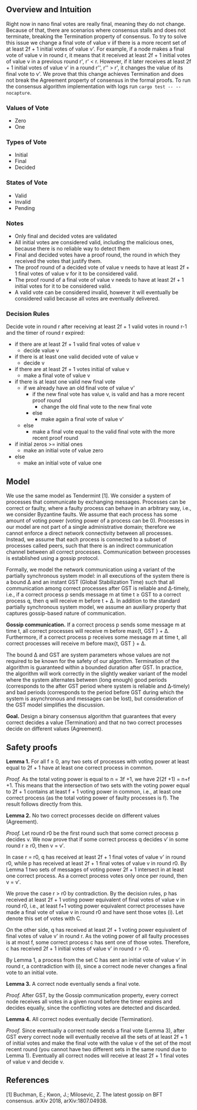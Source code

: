 ## Overview and Intuition

Right now in nano final votes are really final, meaning they do not change. Because of that, there are scenarios where 
consensus stalls and does not terminate, breaking the Termination property of consensus. To try to solve this issue we 
change a final vote of value v iif there is a more recent set of at least 2f + 1 initial votes of value v'. 
For example, if a node makes a final vote of value v in round r, it means that it received at least 2f + 1 initial votes 
of value v in a previous round r', r' < r. However, if it later receives at least 2f + 1 initial votes of value v' in a 
round r'', r'' > r', it changes the value of its final vote to v'.
We prove that this change achieves Termination and does not break the Agreement property of consensus in the formal
proofs. To run the consensus algorithm implementation with logs run ```cargo test -- --nocapture```.

### Values of Vote
- Zero
- One

### Types of Vote 
- Initial 
- Final 
- Decided 

### States of Vote
- Valid
- Invalid
- Pending

### Notes
- Only final and decided votes are validated
- All initial votes are considered valid, including the malicious ones, because there is no reliable way to detect them
- Final and decided votes have a proof round, the round in which they received the votes that justify them.
- The proof round of a decided vote of value v needs to have at least 2f + 1 final votes of value v for it to be considered valid.
- The proof round of a final vote of value v needs to have at least 2f + 1 initial votes for it to be considered valid.
- A valid vote can be considered invalid, however it will eventually be considered valid because all votes are eventually delivered.

### Decision Rules
Decide vote in round r after receiving at least 2f + 1 valid votes in round r-1 and the timer of round r expired:
- if there are at least 2f + 1 valid final votes of value v
  - decide value v
- if there is at least one valid decided vote of value v
  - decide v
- if there are at least 2f + 1 votes initial of value v
  - make a final vote of value v
- if there is at least one valid new final vote
  - if we already have an old final vote of value v'
    - if the new final vote has value v, is valid and has a more recent proof round
      - change the old final vote to the new final vote
    - else
      - make again a final vote of value v'
  - else
    - make a final vote equal to the valid final vote with the more recent proof round
- if initial zeros >= initial ones 
  - make an initial vote of value zero
- else
  - make an initial vote of value one

## Model

We use the same model as Tendermint [1]. We consider a system of processes that communicate by exchanging messages. 
Processes can be correct or faulty, where a faulty process can behave in an arbitrary way, i.e., we consider Byzantine 
faults. We assume that each process has some amount of voting power (voting power of a process can be 0). Processes in 
our model are not part of a single administrative domain; therefore we cannot enforce a direct network connectivity 
between all processes. Instead, we assume that each process is connected to a subset of processes called peers, such 
that there is an indirect communication channel between all correct processes. Communication between processes is 
established using a gossip protocol.

Formally, we model the network communication using a variant of the partially synchronous system model: in all
executions of the system there is a bound ∆ and an instant GST (Global Stabilization Time) such that all communication
among correct processes after GST is reliable and ∆-timely, i.e., if a correct process p sends message m at time t ≥ GST
to a correct process q, then q will receive m before t + ∆. In addition to the standard partially synchronous system
model, we assume an auxiliary property that captures gossip-based nature of communication.

**Gossip communication.** If a correct process p sends some message m at time t, all correct processes will receive m before
max{t, GST } + ∆. Furthermore, if a correct process p receives some message m at time t, all correct processes will
receive m before max{t, GST } + ∆.

The bound ∆ and GST are system parameters whose values are not required to be known for the safety of our algorithm.
Termination of the algorithm is guaranteed within a bounded duration after GST. In practice, the algorithm will work
correctly in the slightly weaker variant of the model where the system alternates between (long enough) good periods
(corresponds to the after GST period where system is reliable and ∆-timely) and bad periods (corresponds to the period
before GST during which the system is asynchronous and messages can be lost), but consideration of the GST model
simplifies the discussion.

**Goal.** Design a binary consensus algorithm that guarantees that every correct decides a value (Termination) and that
no two correct processes decide on different values (Agreement).

## **Safety proofs**

**Lemma 1.** For all f ≥ 0, any two sets of processes with voting power at least equal to 2f + 1 have at least one correct
process in common.

*Proof.* As the total voting power is equal to n = 3f +1, we have 2(2f +1) = n+f +1. This means that the intersection of
  two sets with the voting power equal to 2f + 1 contains at least f + 1 voting power in common, i.e., at least one
  correct process (as the total voting power of faulty processes is f). The result follows directly from this.

**Lemma 2.** No two correct processes decide on different values (Agreement).

*Proof.* Let round r0 be the first round such that some correct process p decides v. We now prove that if some correct
process q decides v′ in some round r ≥ r0, then v = v′.

In case r = r0, q has received at least 2f + 1 final votes of value v' in round r0, while p has received at least
2f + 1 final votes of value v in round r0. By Lemma 1 two sets of messages of voting power 2f + 1 intersect in at
least one correct process. As a correct process votes only once per round, then v = v′.

We prove the case r > r0 by contradiction. By the decision rules, p has received at least 2f + 1 voting power equivalent 
of final votes of value v in round r0, i.e., at least f+1 voting power equivalent correct processes have made a final 
vote of value v in round r0 and have sent those votes (i). Let denote this set of votes with C.

On the other side, q has received at least 2f + 1 voting power equivalent of final votes of value v' in round r. As the
voting power of all faulty processes is at most f, some correct process c has sent one of those votes. Therefore, c has 
received 2f + 1 initial votes of value v' in round r > r0.

By Lemma 1, a process from the set C has sent an initial vote of value v' in round r, a contradiction with (i), since a
correct node never changes a final vote to an initial vote.

**Lemma 3.** A correct node eventually sends a final vote.

*Proof.* After GST, by the Gossip communication property, every correct node receives all votes in a given round before
the timer expires and decides equally, since the conflicting votes are detected and discarded.

**Lemma 4.** All correct nodes eventually decide (Termination).

*Proof.* Since eventually a correct node sends a final vote (Lemma 3), after GST every correct node will eventually receive
  all the sets of at least 2f + 1 of initial votes and make the final vote with the value v of the set of the most
  recent round (you cannot have two different sets in the same round due to Lemma 1).
  Eventually all correct nodes will receive at least 2f + 1 final votes of value v and decide v.

## References

[1] Buchman, E.; Kwon, J.; Milosevic, Z. The latest gossip on BFT consensus. arXiv 2018, arXiv:1807.04938.
